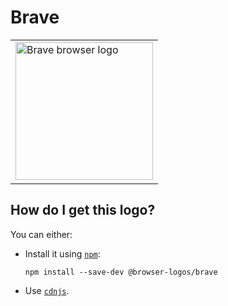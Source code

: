 # Brave

<table>
    <tr height=230>
        <td>
            <a href="https://github.com/alrra/browser-logos/tree/5cd80cf37c35fe4780084bc57cc06a5321f4d0a6/src/brave">
                <img width=220 src="https://raw.githubusercontent.com/alrra/browser-logos/5cd80cf37c35fe4780084bc57cc06a5321f4d0a6/src/brave/brave.svg?sanitize=true" alt="Brave browser logo">
            </a>
        </td>
    </tr>
</table>

## How do I get this logo?

You can either:

* Install it using [`npm`][npm]:

  `npm install --save-dev @browser-logos/brave`

* Use [`cdnjs`][cdnjs].

<!-- Link labels: -->

[cdnjs]: https://cdnjs.com/libraries/browser-logos
[npm]: https://www.npmjs.com/
